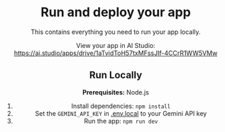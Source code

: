 <div align="center">

# Run and deploy your app

This contains everything you need to run your app locally.

View your app in AI Studio: https://ai.studio/apps/drive/1aTvidToH57txMFssJIf-4CCrR1WW5VMw

## Run Locally

**Prerequisites:**  Node.js


1. Install dependencies:
   `npm install`
2. Set the `GEMINI_API_KEY` in [.env.local](.env.local) to your Gemini API key
3. Run the app:
   `npm run dev`
